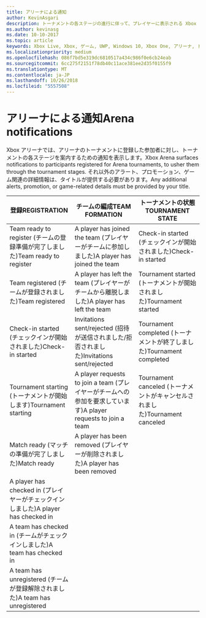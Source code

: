 ```yaml
---
title: アリーナによる通知
author: KevinAsgari
description: トーナメントの各ステージの進行に伴って、プレイヤーに表示される Xbox アリーナの通知について説明します。
ms.author: kevinasg
ms.date: 10-10-2017
ms.topic: article
keywords: Xbox Live, Xbox, ゲーム, UWP, Windows 10, Xbox One, アリーナ, トーナメント, UX
ms.localizationpriority: medium
ms.openlocfilehash: 086f7bd5e319dc6810517a434c986f0e6cb24eab
ms.sourcegitcommit: 6cc275f2151f78db40c11ace381ee2d35f0155f9
ms.translationtype: MT
ms.contentlocale: ja-JP
ms.lasthandoff: 10/26/2018
ms.locfileid: "5557508"
---
```

# <a name="arena-notifications"></a><span data-ttu-id="965c3-104">アリーナによる通知</span><span class="sxs-lookup"><span data-stu-id="965c3-104">Arena notifications</span></span>

<span data-ttu-id="965c3-105">Xbox アリーナでは、アリーナのトーナメントに登録した参加者に対し、トーナメントの各ステージを案内するための通知を表示します。</span><span class="sxs-lookup"><span data-stu-id="965c3-105">Xbox Arena surfaces notifications to participants registered for Arena tournaments, to usher them through the tournament stages.</span></span> <span data-ttu-id="965c3-106">それ以外のアラート、プロモーション、ゲーム関連の詳細情報は、タイトルが提供する必要があります。</span><span class="sxs-lookup"><span data-stu-id="965c3-106">Any additional alerts, promotion, or game-related details must be provided by your title.</span></span>

<span data-ttu-id="965c3-107">登録</span><span class="sxs-lookup"><span data-stu-id="965c3-107">REGISTRATION</span></span> | <span data-ttu-id="965c3-108">チームの編成</span><span class="sxs-lookup"><span data-stu-id="965c3-108">TEAM FORMATION</span></span> | <span data-ttu-id="965c3-109">トーナメントの状態</span><span class="sxs-lookup"><span data-stu-id="965c3-109">TOURNAMENT STATE</span></span>
--- | --- | ---
<span data-ttu-id="965c3-110">Team ready to register (チームの登録準備が完了しました)</span><span class="sxs-lookup"><span data-stu-id="965c3-110">Team ready to register</span></span> | <span data-ttu-id="965c3-111">A player has joined the team (プレイヤーがチームに参加しました)</span><span class="sxs-lookup"><span data-stu-id="965c3-111">A player has joined the team</span></span> | <span data-ttu-id="965c3-112">Check-in started (チェックインが開始されました)</span><span class="sxs-lookup"><span data-stu-id="965c3-112">Check-in started</span></span>
<span data-ttu-id="965c3-113">Team registered (チームが登録されました)</span><span class="sxs-lookup"><span data-stu-id="965c3-113">Team registered</span></span> | <span data-ttu-id="965c3-114">A player has left the team (プレイヤーがチームから離脱しました)</span><span class="sxs-lookup"><span data-stu-id="965c3-114">A player has left the team</span></span> | <span data-ttu-id="965c3-115">Tournament started (トーナメントが開始されました)</span><span class="sxs-lookup"><span data-stu-id="965c3-115">Tournament started</span></span>
<span data-ttu-id="965c3-116">Check-in started (チェックインが開始されました)</span><span class="sxs-lookup"><span data-stu-id="965c3-116">Check-in started</span></span> | <span data-ttu-id="965c3-117">Invitations sent/rejected (招待が送信されました/拒否されました)</span><span class="sxs-lookup"><span data-stu-id="965c3-117">Invitations sent/rejected</span></span> | <span data-ttu-id="965c3-118">Tournament completed (トーナメントが終了しました)</span><span class="sxs-lookup"><span data-stu-id="965c3-118">Tournament completed</span></span>
<span data-ttu-id="965c3-119">Tournament starting (トーナメントが開始します)</span><span class="sxs-lookup"><span data-stu-id="965c3-119">Tournament starting</span></span> | <span data-ttu-id="965c3-120">A player requests to join a team (プレイヤーがチームへの参加を要求しています)</span><span class="sxs-lookup"><span data-stu-id="965c3-120">A player requests to join a team</span></span> | <span data-ttu-id="965c3-121">Tournament canceled (トーナメントがキャンセルされました)</span><span class="sxs-lookup"><span data-stu-id="965c3-121">Tournament canceled</span></span>
<span data-ttu-id="965c3-122">Match ready (マッチの準備が完了しました)</span><span class="sxs-lookup"><span data-stu-id="965c3-122">Match ready</span></span> | <span data-ttu-id="965c3-123">A player has been removed (プレイヤーが削除されました)</span><span class="sxs-lookup"><span data-stu-id="965c3-123">A player has been removed</span></span> |
<span data-ttu-id="965c3-124">A player has checked in (プレイヤーがチェックインしました)</span><span class="sxs-lookup"><span data-stu-id="965c3-124">A player has checked in</span></span> | |
<span data-ttu-id="965c3-125">A team has checked in (チームがチェックインしました)</span><span class="sxs-lookup"><span data-stu-id="965c3-125">A team has checked in</span></span> | |
<span data-ttu-id="965c3-126">A team has unregistered (チームが登録解除されました)</span><span class="sxs-lookup"><span data-stu-id="965c3-126">A team has unregistered</span></span> | |
